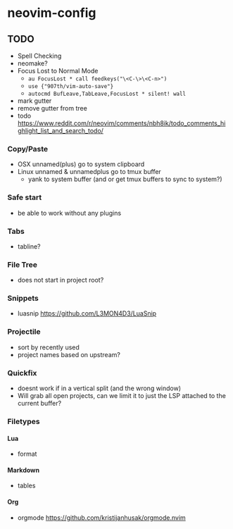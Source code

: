 # neovim-config

## TODO
- Spell Checking
- neomake?
- Focus Lost to Normal Mode
  - `au FocusLost * call feedkeys("\<C-\>\<C-n>")`
  - `use {"907th/vim-auto-save"}`
  - `autocmd BufLeave,TabLeave,FocusLost * silent! wall`
- mark gutter
- remove gutter from tree
- todo https://www.reddit.com/r/neovim/comments/nbh8ik/todo_comments_highlight_list_and_search_todo/

### Copy/Paste
- OSX unnamed(plus) go to system clipboard
- Linux unnamed & unnamedplus go to tmux buffer
  - yank to system buffer (and or get tmux buffers to sync to system?)

### Safe start
- be able to work without any plugins

### Tabs
- tabline?

### File Tree
- does not start in project root?

### Snippets
- luasnip https://github.com/L3MON4D3/LuaSnip

### Projectile
- sort by recently used
- project names based on upstream?

### Quickfix
- <M-q> doesnt work if in a vertical split (and the wrong window)
- Will grab all open projects, can we limit it to just the LSP attached to the current buffer?

### Filetypes
#### Lua
- format
#### Markdown
- tables
#### Org
- orgmode https://github.com/kristijanhusak/orgmode.nvim

